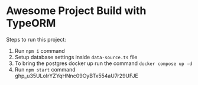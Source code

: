 # Awesome Project Build with TypeORM

Steps to run this project:

1. Run `npm i` command
2. Setup database settings inside `data-source.ts` file
3. To bring the postgres docker up run the command `docker compose up -d`
4. Run `npm start` command
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
